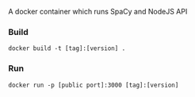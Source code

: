 A docker container which runs SpaCy and NodeJS API

### Build ###
```
docker build -t [tag]:[version] .
```
### Run ###
```
docker run -p [public port]:3000 [tag]:[version]
```
